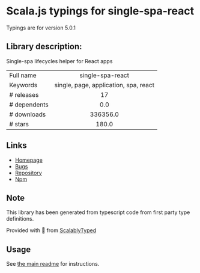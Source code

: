 
# Scala.js typings for single-spa-react

Typings are for version 5.0.1

## Library description:
Single-spa lifecycles helper for React apps

|                    |                 |
| ------------------ | :-------------: |
| Full name          | single-spa-react |
| Keywords           | single, page, application, spa, react |
| # releases         | 17 |
| # dependents       | 0.0 |
| # downloads        | 336356.0 |
| # stars            | 180.0 |

## Links
- [Homepage](https://github.com/single-spa/single-spa-react#readme)
- [Bugs](https://github.com/single-spa/single-spa-react/issues)
- [Repository](https://github.com/joeldenning/single-spa-react)
- [Npm](https://www.npmjs.com/package/single-spa-react)
    


## Note
This library has been generated from typescript code from first party type definitions.

Provided with :purple_heart: from [ScalablyTyped](https://github.com/oyvindberg/ScalablyTyped)

## Usage
See [the main readme](../../readme.md) for instructions.


